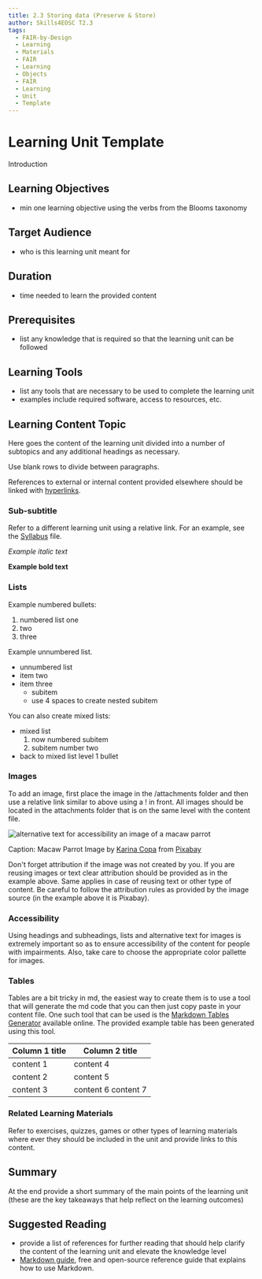 ```yaml
---
title: 2.3 Storing data (Preserve & Store)
author: Skills4EOSC T2.3
tags:
  - FAIR-by-Design
  - Learning
  - Materials
  - FAIR
  - Learning
  - Objects
  - FAIR
  - Learning
  - Unit
  - Template
---
```


# Learning Unit Template

Introduction

## Learning Objectives

- min one learning objective using the verbs from the Blooms taxonomy

## Target Audience

- who is this learning unit meant for

## Duration

- time needed to learn the provided content

## Prerequisites

- list any knowledge that is required so that the learning unit can be followed

## Learning Tools

- list any tools that are necessary to be used to complete the learning unit
- examples include required software, access to resources, etc.

## Learning Content Topic

Here goes the content of the learning unit divided into a number of subtopics and any additional headings as necessary.

Use blank rows to divide between paragraphs.

References to external or internal content provided elsewhere should be linked with [hyperlinks](https://pages.github.com/).

### Sub-subtitle

Refer to a different learning unit using a relative link. For an example, see the [Syllabus](../index.md) file.

*Example italic text*

**Example bold text**

### Lists

Example numbered bullets:

1. numbered list one
2. two
3. three

Example unnumbered list.

- unnumbered list
- item two
- item three
    - subitem
    - use 4 spaces to create nested subitem

You can also create mixed lists:

- mixed list
    1. now numbered subitem
    2. subitem number two
- back to mixed list level 1 bullet

### Images

To add an image, first place the image in the /attachments folder and then use a relative link similar to above using a ! in front. 
All images should be located in the attachments folder that is on the same level with the content file. 

![alternative text for accessibility an image of a macaw parrot](attachments/macaw-g8f80c4f64_640.jpg)

Caption: Macaw Parrot
Image by [Karina Copa](https://pixabay.com/users/kayuli-781524) from [Pixabay](https://pixabay.com)


Don't forget attribution if the image was not created by you. If you are reusing images or text clear attribution should be provided as in the example above. Same applies in case of reusing text or other type of content. Be careful to follow the attribution rules as provided by the image source (in the example above it is Pixabay).

### Accessibility

Using headings and subheadings, lists and alternative text for images is extremely important so as to ensure accessibility of the content for people with impairments. Also, take care to choose the appropriate color pallette for images.

### Tables

Tables are a bit tricky in md, the easiest way to create them is to use a tool that will generate the md code that you can then just copy paste in your content file.
One such tool that can be used is the [Markdown Tables Generator](https://www.tablesgenerator.com/markdown_tables) available online. The provided example table has been generated using this tool. 

| **Column 1 title** | **Column 2 title**  |
|--------------------|---------------------|
| content 1          |      content 4      |
| content 2          |      content 5      |
| content 3          | content 6 content 7 |

### Related Learning Materials

Refer to exercises, quizzes, games or other types of learning materials where ever they should be included in the unit and provide links to this content.


## Summary

At the end provide a short summary of the main points of the learning unit (these are the key takeaways that help reflect on the learning outcomes)

## Suggested Reading

- provide a list of references for further reading that should help clarify the content of the learning unit and elevate the knowledge level
- [Markdown guide](https://www.markdownguide.org/), free and open-source reference guide that explains how to use Markdown.

